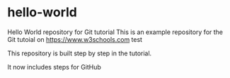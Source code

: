 # hello-world
Hello World repository for Git tutorial
This is an example repository for the Git tutoial on https://www.w3schools.com
test

This repository is built step by step in the tutorial.

It now includes steps for GitHub
